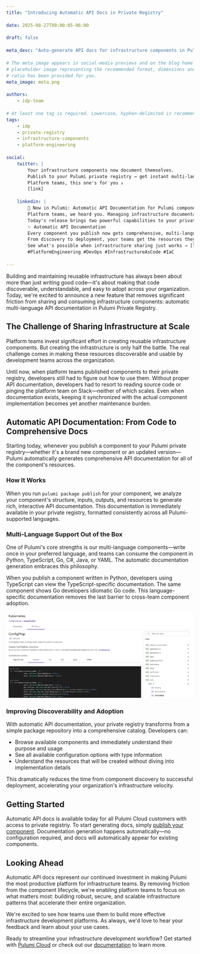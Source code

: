 ```yaml
---
title: "Introducing Automatic API Docs in Private Registry"

date: 2025-08-27T00:00:05-06:00

draft: false

meta_desc: "Auto-generate API docs for infrastructure components in Pulumi Private Registry."

# The meta_image appears in social-media previews and on the blog home page. A
# placeholder image representing the recommended format, dimensions and aspect
# ratio has been provided for you.
meta_image: meta.png

authors:
    - idp-team

# At least one tag is required. Lowercase, hyphen-delimited is recommended.
tags:
    - idp
    - private-registry
    - infrastructure-components
    - platform-engineering

social:
    twitter: |
        Your infrastructure components now document themselves.
        Publish to your Pulumi private registry → get instant multi-language API docs.
        Platform teams, this one's for you ↓ 
        [link]

    linkedin: |
        🚀 New in Pulumi: Automatic API Documentation for Pulumi components
        Platform teams, we heard you. Managing infrastructure documentation shouldn't slow you down.
        Today's release brings two powerful capabilities to your private registry:
        ✨ Automatic API Documentation
        Every component you publish now gets comprehensive, multi-language API docs—automatically generated, always in sync. Your Python components show TypeScript developers TypeScript examples. No manual documentation needed.
        From discovery to deployment, your teams get the resources they need without the friction.
        See what's possible when infrastructure sharing just works → [link]
        #PlatformEngineering #DevOps #InfrastructureAsCode #IaC

---
```


Building and maintaining reusable infrastructure has always been about more than just writing good code—it's about making that code discoverable, understandable, and easy to adopt across your organization. Today, we're excited to announce a new feature that removes significant friction from sharing and consuming infrastructure components: automatic multi-language API documentation in Pulumi Private Registry.

<!--more-->

## The Challenge of Sharing Infrastructure at Scale

Platform teams invest significant effort in creating reusable infrastructure components. But creating the infrastructure is only half the battle. The real challenge comes in making these resources discoverable and usable by development teams across the organization.

Until now, when platform teams published components to their private registry, developers still had to figure out how to use them. Without proper API documentation, developers had to resort to reading source code or pinging the platform team on Slack—neither of which scales. Even when documentation exists, keeping it synchronized with the actual component implementation becomes yet another maintenance burden.

## Automatic API Documentation: From Code to Comprehensive Docs

Starting today, whenever you publish a component to your Pulumi private registry—whether it's a brand new component or an updated version—Pulumi automatically generates comprehensive API documentation for all of the component's resources.

### How It Works

When you run `pulumi package publish` for your component, we analyze your component's structure, inputs, outputs, and resources to generate rich, interactive API documentation. This documentation is immediately available in your private registry, formatted consistently across all Pulumi-supported languages.

### Multi-Language Support Out of the Box

One of Pulumi's core strengths is our multi-language components—write once in your preferred language, and teams can consume the component in Python, TypeScript, Go, C#, Java, or YAML. The automatic documentation generation embraces this philosophy.

When you publish a component written in Python, developers using TypeScript can view the TypeScript-specific documentation. The same component shows Go developers idiomatic Go code. This language-specific documentation removes the last barrier to cross-team component adoption.

![Multi-language component support](multi-lang-apis.jpg)

### Improving Discoverability and Adoption

With automatic API documentation, your private registry transforms from a simple package repository into a comprehensive catalog. Developers can:

* Browse available components and immediately understand their purpose and usage
* See all available configuration options with type information
* Understand the resources that will be created without diving into implementation details

This dramatically reduces the time from component discovery to successful deployment, accelerating your organization's infrastructure velocity.

## Getting Started

Automatic API docs is available today for all Pulumi Cloud customers with access to private registriy. To start generating docs, simply [publish your component](/docs/idp/get-started/private-registry/#publishing-components). Documentation generation happens automatically—no configuration required, and docs will automatically appear for existing components.

## Looking Ahead

Automatic API docs represent our continued investment in making Pulumi the most productive platform for infrastructure teams. By removing friction from the component lifecycle, we're enabling platform teams to focus on what matters most: building robust, secure, and scalable infrastructure patterns that accelerate their entire organization.

We're excited to see how teams use them to build more effective infrastructure development platforms. As always, we'd love to hear your feedback and learn about your use cases.

Ready to streamline your infrastructure development workflow? Get started with [Pulumi Cloud](https://app.pulumi.com/signup) or check out our [documentation](/docs/idp/get-started/private-registry/) to learn more.
